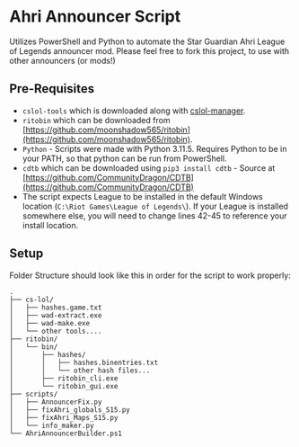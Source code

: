 # Ahri Announcer Script

Utilizes PowerShell and Python to automate the Star Guardian Ahri League of Legends announcer mod.
Please feel free to fork this project, to use with other announcers (or mods!)

## Pre-Requisites
- `cslol-tools` which is downloaded along with [cslol-manager](https://github.com/LeagueToolkit/cslol-manager).
- `ritobin` which can be downloaded from [https://github.com/moonshadow565/ritobin](https://github.com/moonshadow565/ritobin). 
- `Python` - Scripts were made with Python 3.11.5. Requires Python to be in your PATH, so that python can be run from PowerShell.
- `cdtb` which can be downloaded using `pip3 install cdtb` - Source at [https://github.com/CommunityDragon/CDTB](https://github.com/CommunityDragon/CDTB)
- The script expects League to be installed in the default Windows location (`C:\Riot Games\League of Legends\`). If your League is installed somewhere else, you will need to change lines 42-45 to reference your install location.

## Setup
Folder Structure should look like this in order for the script to work properly:

```
.
├── cs-lol/
│   ├── hashes.game.txt
│   ├── wad-extract.exe
│   ├── wad-make.exe
│   └── other tools....
├── ritobin/
│   └── bin/
│       ├── hashes/
│       │   ├── hashes.binentries.txt
│       │   └── other hash files...
│       ├── ritobin_cli.exe
│       └── ritobin_gui.exe
├── scripts/
│   ├── AnnouncerFix.py
│   ├── fixAhri_globals_S15.py
│   ├── fixAhri_Maps_S15.py
│   └── info_maker.py
└── AhriAnnouncerBuilder.ps1
```
